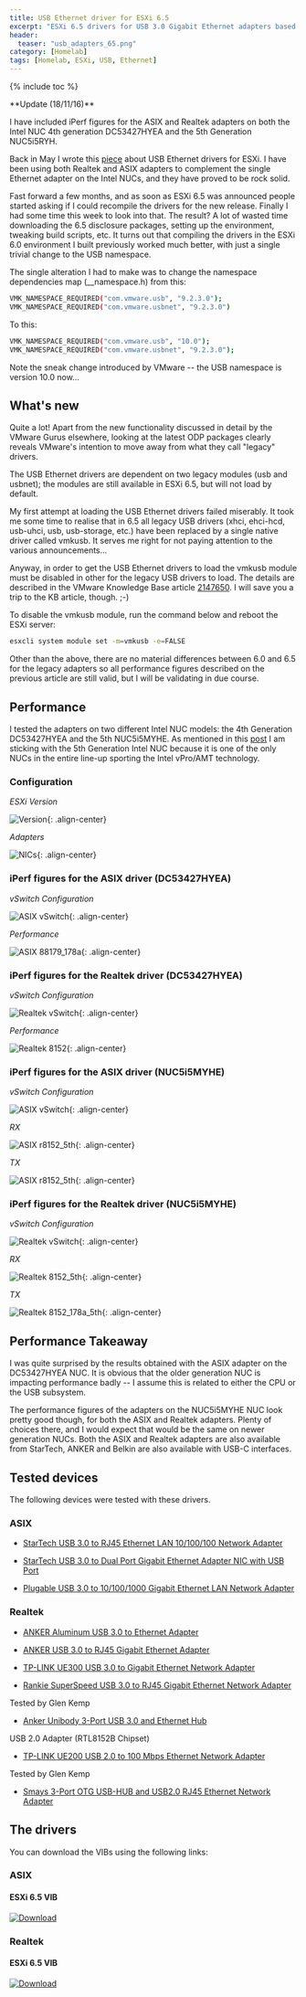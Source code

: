```yaml
---
title: USB Ethernet driver for ESXi 6.5
excerpt: "ESXi 6.5 drivers for USB 3.0 Gigabit Ethernet adapters based on the ASIX ax88179_178a or the Realtek RLT8153/RTL8152 chipsets"
header:
  teaser: "usb_adapters_65.png"
category: [Homelab]
tags: [Homelab, ESXi, USB, Ethernet]
---  
```


{% include toc %}

<div class="notice--warning" markdown="1">
**Update (18/11/16)**  

I have included iPerf figures for the ASIX and Realtek adapters on both the Intel NUC 4th generation DC53427HYEA and the 5th Generation NUC5i5RYH.   

</div> 

Back in May I wrote this [piece](/homelab/Want-a-USB-Ethernet-driver-for-ESXi-You-can-have-two/) about USB Ethernet drivers for ESXi. I have been using both Realtek and ASIX adapters to complement the single Ethernet adapter on the Intel NUCs, and they have proved to be rock solid. 

Fast forward a few months, and as soon as ESXi 6.5 was announced people started asking if I could recompile the drivers for the new release. Finally I had some time this week to look into that. The result? A lot of wasted time downloading the 6.5 disclosure packages, setting up the environment, tweaking build scripts, etc. It turns out that compiling the drivers in the ESXi 6.0 environment I built previously worked much better, with just a single trivial change to the USB namespace.

The single alteration I had to make was to change the namespace dependencies map (__namespace.h) from this:

```sh
VMK_NAMESPACE_REQUIRED("com.vmware.usb", "9.2.3.0");
VMK_NAMESPACE_REQUIRED("com.vmware.usbnet", "9.2.3.0")
```

To this:

```sh
VMK_NAMESPACE_REQUIRED("com.vmware.usb", "10.0");
VMK_NAMESPACE_REQUIRED("com.vmware.usbnet", "9.2.3.0");
```

Note the sneak change introduced by VMware -- the USB namespace is version 10.0 now...

## What's new

Quite a lot! Apart from the new functionality discussed in detail by the VMware Gurus elsewhere, looking at the latest ODP packages clearly reveals VMware's intention to move away from what they call "legacy" drivers.

The USB Ethernet drivers are dependent on two legacy modules (usb and usbnet); the modules are still available in ESXi 6.5, but will not load by default. 

My first attempt at loading the USB Ethernet drivers failed miserably. It took me some time to realise that in 6.5 all legacy USB drivers (xhci, ehci-hcd, usb-uhci, usb, usb-storage, etc.) have been replaced by a single native driver called vmkusb. It serves me right for not paying attention to the various announcements...

Anyway, in order to get the USB Ethernet drivers to load the vmkusb module must be disabled in other for the legacy USB drivers to load. The details are described in the VMware Knowledge Base article [2147650](https://kb.vmware.com/selfservice/microsites/search.do?language=en_US&cmd=displayKC&externalId=2147650). I will save you a trip to the KB article, though. ;-)

To disable the vmkusb module, run the command below and reboot the ESXi server:

```sh
esxcli system module set -m=vmkusb -e=FALSE
```

Other than the above, there are no material differences between 6.0 and 6.5 for the legacy adapters so all performance figures described on the previous article are still valid, but I will be validating in due course. 

## Performance  

I tested the adapters on two different Intel NUC models: the 4th Generation DC53427HYEA and the 5th NUC5i5MYHE. As mentioned in this [post](/homelab/NUC-Squarepants/) I am sticking with the 5th Generation Intel NUC because it is one of the only NUCs in the entire line-up sporting the Intel vPro/AMT technology.  

### Configuration  

*ESXi Version*

![Version](/images/usb65/esxi_65.png){: .align-center}  

*Adapters*  

![NICs](/images/usb65/nics.png){: .align-center} 
 

### iPerf figures for the ASIX driver (DC53427HYEA)  

*vSwitch Configuration*  

![ASIX vSwitch](/images/usb65/asix_vswitch.png){: .align-center}  

*Performance* 

![ASIX 88179_178a](/images/usb65/iperf_asix_4th.png){: .align-center}  


### iPerf figures for the Realtek driver (DC53427HYEA)  

*vSwitch Configuration*  

![Realtek vSwitch](/images/usb65/rtl_vswitch.png){: .align-center}  

*Performance* 

![Realtek 8152](/images/usb65/iperf_rtl_4th.png){: .align-center}  

### iPerf figures for the ASIX driver (NUC5i5MYHE)  

*vSwitch Configuration*  

![ASIX vSwitch](/images/usb65/asix_vswitch.png){: .align-center}  

*RX*  

![ASIX r8152_5th](/images/usb65/asix_rx.png){: .align-center}  

*TX*  

![ASIX r8152_5th](/images/usb65/asix_tx.png){: .align-center}  

### iPerf figures for the Realtek driver (NUC5i5MYHE)  

*vSwitch Configuration*  

![Realtek vSwitch](/images/usb65/rtl_vswitch.png){: .align-center}  

*RX*  

![Realtek 8152_5th](/images/usb65/rtl_rx.png){: .align-center}  

*TX*  

![Realtek 8152_178a_5th](/images/usb65/rtl_tx.png){: .align-center}  


## Performance Takeaway  

I was quite surprised by the results obtained with the ASIX adapter on the DC53427HYEA NUC. It is obvious that the older generation NUC is impacting performance badly -- I assume this is related to either the CPU or the USB subsystem.  

The performance figures of the adapters on the NUC5i5MYHE NUC look pretty good though, for both the ASIX and Realtek adapters. Plenty of choices there, and I would expect that would be the same on newer generation NUCs. Both the ASIX and Realtek adapters are also available from StarTech, ANKER and Belkin are also available with USB-C interfaces.


## Tested devices

The following devices were tested with these drivers.

### ASIX

* [StarTech USB 3.0 to RJ45 Ethernet LAN 10/100/100 Network Adapter](https://www.amazon.co.uk/gp/product/B0095EFXMC/ref=oh_aui_detailpage_o04_s00?ie=UTF8&psc=1)

* [StarTech USB 3.0 to Dual Port Gigabit Ethernet Adapter NIC with USB Port](https://www.amazon.co.uk/gp/product/B00D8XTOD0/ref=oh_aui_detailpage_o03_s00?ie=UTF8&psc=1)

* [Plugable USB 3.0 to 10/100/1000 Gigabit Ethernet LAN Network Adapter](https://www.amazon.co.uk/gp/product/B00AQM8586/ref=oh_aui_detailpage_o02_s00?ie=UTF8&psc=1)


### Realtek

* [ANKER Aluminum USB 3.0 to Ethernet Adapter](https://www.amazon.co.uk/Anker-AK-A7611011-USB-1000Mbit-networking/dp/B00PC0P2DI?ie=UTF8&*Version*=1&*entries*=0)

* [ANKER USB 3.0 to RJ45 Gigabit Ethernet Adapter](https://www.amazon.co.uk/dp/B00NPJP33M/ref=pd_lpo_sbs_dp_ss_1?pf_rd_p=569136327&pf_rd_s=lpo-top-stripe&pf_rd_t=201&pf_rd_i=B00DNU8Y20&pf_rd_m=A3P5ROKL5A1OLE&pf_rd_r=C5N2DD7H2D7AVRXM1VHP)

* [TP-LINK UE300 USB 3.0 to Gigabit Ethernet Network Adapter](https://www.amazon.co.uk/gp/product/B00YOKMKE6/ref=pe_1959711_130662621_em_1p_0_ti)

* [Rankie SuperSpeed USB 3.0 to RJ45 Gigabit Ethernet Network Adapter](https://www.amazon.co.uk/gp/product/B010SEARPU/ref=ox_sc_act_title_1?ie=UTF8&psc=1&smid=A7ZMMLW05YAY7)

Tested by Glen Kemp

* [Anker Unibody 3-Port USB 3.0 and Ethernet Hub](https://www.amazon.co.uk/Anker®-Unibody-Ethernet-RTL8153-Chipset/dp/B00PC0J1VC/ref=sr_1_1?s=computers&ie=UTF8&qid=1464184877&sr=1-1&keywords=Anker+Unibody+3-Port+USB+3.0+and+Ethernet+Hub)

USB 2.0 Adapter (RTL8152B Chipset)

* [TP-LINK UE200 USB 2.0 to 100 Mbps Ethernet Network Adapter](https://www.amazon.co.uk/TP-LINK-UE200-Ethernet-Foldable-Ultrabook/dp/B01GRY7RHG)  

Tested by Glen Kemp  

* [Smays 3-Port OTG USB-HUB and USB2.0 RJ45 Ethernet Network Adapter](https://www.amazon.co.uk/gp/product/B00WR6A57S/ref=as_li_ss_tl?ie=UTF8&psc=1&linkCode=sl1&tag=s0517-21&linkId=5815c60c53524b534b98dcd596eab09c)


## The drivers

You can download the VIBs using the following links:

### ASIX

#### ESXi 6.5 VIB 

[ ![Download](https://api.bintray.com/packages/gomesjj/VIBs/ax88179_esxi65_vib/images/download.svg) ](https://bintray.com/gomesjj/VIBs/ax88179_esxi65_vib/_latestVersion)

### Realtek

#### ESXi 6.5 VIB

[ ![Download](https://api.bintray.com/packages/gomesjj/VIBs/r8152_esxi65_vib/images/download.svg) ](https://bintray.com/gomesjj/VIBs/r8152_esxi65_vib/_latestVersion)
